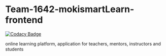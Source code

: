 # Team-1642-mokismartLearn-frontend

[![Codacy Badge](https://api.codacy.com/project/badge/Grade/63532182cf9948d2888892b73cdf6a27)](https://app.codacy.com/gh/BuildForSDGCohort2/Team-1642-mokismartLearn-frontend?utm_source=github.com&utm_medium=referral&utm_content=BuildForSDGCohort2/Team-1642-mokismartLearn-frontend&utm_campaign=Badge_Grade_Settings)

online learning platform, application for teachers, mentors, instructors and students
